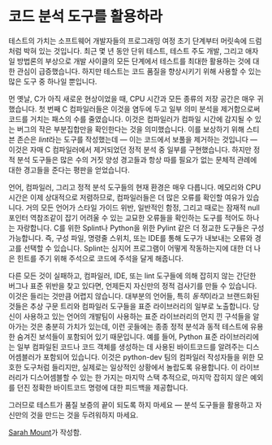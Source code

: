 # 코드 분석 도구를 활용하라

테스트의 가치는 소프트웨어 개발자들의 프로그래밍 여정 초기 단계부터 머릿속에 드럼처럼 박혀 있는 것입니다. 최근 몇 년 동안 단위 테스트, 테스트 주도 개발, 그리고 애자일 방법론의 부상으로 개발 사이클의 모든 단계에서 테스트를 최대한 활용하는 것에 대한 관심이 급증했습니다. 하지만 테스트는 코드 품질을 향상시키기 위해 사용할 수 있는 많은 도구 중 하나일 뿐입니다.

먼 옛날, C가 아직 새로운 현상이었을 때, CPU 시간과 모든 종류의 저장 공간은 매우 귀했습니다. 첫 번째 C 컴파일러들은 이것을 염두에 두고 일부 의미 분석을 제거함으로써 코드를 거치는 패스의 수를 줄였습니다. 이것은 컴파일러가 컴파일 시간에 감지될 수 있는 버그의 작은 부분집합만을 확인한다는 것을 의미했습니다. 이를 보상하기 위해 스티븐 존슨은 *lint*라는 도구를 작성했는데 — 이는 코드에서 보풀을 제거하는 것입니다 — 이것은 자매 C 컴파일러에서 제거되었던 정적 분석 중 일부를 구현했습니다. 하지만 정적 분석 도구들은 많은 수의 거짓 양성 경고들과 항상 따를 필요가 없는 문체적 관례에 대한 경고들을 준다는 평판을 얻었습니다.

언어, 컴파일러, 그리고 정적 분석 도구들의 현재 환경은 매우 다릅니다. 메모리와 CPU 시간은 이제 상대적으로 저렴하므로, 컴파일러들은 더 많은 오류를 확인할 여유가 있습니다. 거의 모든 언어가 스타일 가이드 위반, 일반적인 함정, 그리고 때로는 잠재적 null 포인터 역참조같이 잡기 어려울 수 있는 교묘한 오류들을 확인하는 도구를 적어도 하나는 자랑합니다. C를 위한 Splint나 Python을 위한 Pylint 같은 더 정교한 도구들은 구성 가능합니다. 즉, 구성 파일, 명령줄 스위치, 또는 IDE를 통해 도구가 내보내는 오류와 경고를 선택할 수 있습니다. Splint는 심지어 프로그램이 어떻게 작동하는지에 대한 더 나은 힌트를 주기 위해 주석으로 코드에 주석을 달게 해줍니다.

다른 모든 것이 실패하고, 컴파일러, IDE, 또는 lint 도구들에 의해 잡히지 않는 간단한 버그나 표준 위반을 찾고 있다면, 언제든지 자신만의 정적 검사기를 만들 수 있습니다. 이것은 들리는 것만큼 어렵지 않습니다. 대부분의 언어들, 특히 *동적*이라고 브랜드화된 것들은 추상 구문 트리와 컴파일러 도구들을 표준 라이브러리의 일부로 노출합니다. 당신이 사용하고 있는 언어의 개발팀이 사용하는 표준 라이브러리의 먼지 낀 구석들을 알아가는 것은 충분히 가치가 있는데, 이런 곳들에는 종종 정적 분석과 동적 테스트에 유용한 숨겨진 보석들이 포함되어 있기 때문입니다. 예를 들어, Python 표준 라이브러리에는 일부 컴파일된 코드나 코드 객체를 생성하는 데 사용된 바이트코드를 알려주는 디스어셈블러가 포함되어 있습니다. 이것은 python-dev 팀의 컴파일러 작성자들을 위한 모호한 도구처럼 들리지만, 실제로는 일상적인 상황에서 놀랍도록 유용합니다. 이 라이브러리가 디스어셈블할 수 있는 한 가지는 마지막 스택 추적으로, 마지막 잡히지 않은 예외를 던진 정확한 바이트코드 명령에 대한 피드백을 제공합니다.

그러므로 테스트가 품질 보증의 끝이 되도록 하지 마세요 — 분석 도구들을 활용하고 자신만의 것을 만드는 것을 두려워하지 마세요.

[Sarah Mount](http://programmer.97things.oreilly.com/wiki/index.php/Sarah_Mount)가 작성함.